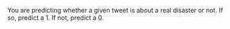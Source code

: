 You are predicting whether a given tweet is about a real disaster or not. If so, predict a 1. If not, predict a 0.
